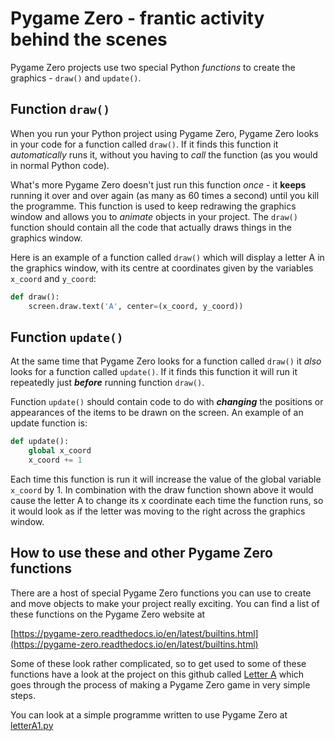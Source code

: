 # Pygame Zero - frantic activity behind the scenes

Pygame Zero projects use two special Python *functions* to create the graphics - ```draw()``` and ```update()```.

## Function ```draw()```

When you run your Python project using Pygame Zero, Pygame Zero looks in your code for a function called ```draw()```. If it finds this function it *automatically* runs it, without you having to *call* the function (as you would in normal Python code).

What's more Pygame Zero doesn't just run this function *once* - it **keeps** running it over and over again (as many as 60 times a second) until you kill the programme. This function is used to keep redrawing the graphics window and allows you to *animate* objects in your project. The ```draw()``` function should contain all the code that actually draws things in the graphics window.

Here is an example of a function called ```draw()``` which will display a letter A in the graphics window, with its centre at coordinates given by the variables ```x_coord``` and ```y_coord```:

```python
def draw():
    screen.draw.text('A', center=(x_coord, y_coord))
```

## Function ```update()```

At the same time that Pygame Zero looks for a function called ```draw()``` it *also* looks for a function called ```update()```. If it finds this function it will run it repeatedly just ***before*** running function ```draw()```.

Function ```update()``` should contain code to do with ***changing*** the positions or appearances of the items to be drawn on the screen. An example of an update function is:

```python
def update():
    global x_coord
    x_coord += 1
```

Each time this function is run it will increase the value of the global variable ```x_coord``` by 1. In combination with the draw function shown above it would cause the letter A to change its x coordinate each time the function runs, so it would look as if the letter was moving to the right across the graphics window.

## How to use these and other Pygame Zero functions

There are a host of special Pygame Zero functions you can use to create and move objects to make your project really exciting. You can find a list of these functions on the Pygame Zero website at

[https://pygame-zero.readthedocs.io/en/latest/builtins.html](https://pygame-zero.readthedocs.io/en/latest/builtins.html)

Some of these look rather complicated, so to get used to some of these functions have a look at the project on this github called [Letter A](../../../../LetterA/README.md) which goes through the process of making a Pygame Zero game in very simple steps.

You can look at a simple programme written to use Pygame Zero at [letterA1.py](letterA1.py)
